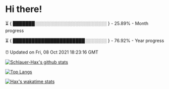 # Hi there!

⏳ { ███████░░░░░░░░░░░░░░░░░░░░░░░ } - 25.89% - Month progress

⏳ { ███████████████████████░░░░░░░ } - 76.92% - Year progress

⏰ Updated on Fri, 08 Oct 2021 18:23:16 GMT


[![Schlauer-Hax's github stats](https://github-readme-stats.vercel.app/api?username=Schlauer-Hax&show_icons=true&theme=dark&count_private=true)](https://github.com/Schlauer-Hax)


[![Top Langs](https://github-readme-stats.vercel.app/api/top-langs/?username=Schlauer-Hax&layout=compact&theme=dark)](https://github.com/Schlauer-Hax?tab=repositories)


[![Hax's wakatime stats](https://github-readme-stats.vercel.app/api/wakatime?username=Hax&theme=dark)](https://wakatime.com/@Hax)

